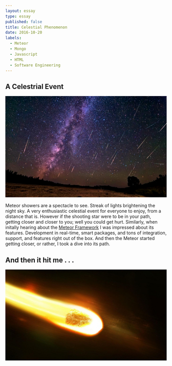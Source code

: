 ```yaml
---
layout: essay
type: essay
published: false
title: Celestial Phenomenon
date: 2016-10-20
labels:
  - Meteor
  - Mongo
  - Javascript
  - HTML
  - Software Engineering
---
```


## A Celestrial Event

<img class="ui medium right floated image" src="../images/meteorshower.jpg">

Meteor showers are a spectacle to see. Streak of lights brightening the night sky. A very enthusiastic celestial event for everyone to enjoy, from a distance that is. However if the shooting star were to be in your path, getting closer and closer to you; well you could get hurt. Similarly, when initally hearing about the <a href="https://www.meteor.com/">Meteor Framework</a> I was impressed about its features. Development in real-time, smart packages, and tons of integration, support, and features right out of the box. And then the Meteor started getting closer, or rather, I took a dive into its path. 

## And then it hit me . . .

<img class="ui medium right floated image" src="../images/meteorfire.jpg">

